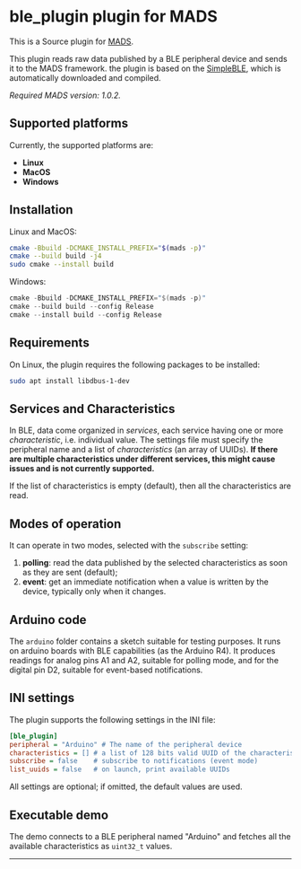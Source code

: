 # ble_plugin plugin for MADS

This is a Source plugin for [MADS](https://github.com/MADS-NET/MADS). 

This plugin reads raw data published by a BLE peripheral device and sends it to the MADS framework. the plugin is based on the [SimpleBLE](https://github.com/OpenBluetoothToolbox/SimpleBLE), which is automatically downloaded and compiled.

*Required MADS version: 1.0.2.*


## Supported platforms

Currently, the supported platforms are:

* **Linux** 
* **MacOS**
* **Windows**


## Installation

Linux and MacOS:

```bash
cmake -Bbuild -DCMAKE_INSTALL_PREFIX="$(mads -p)"
cmake --build build -j4
sudo cmake --install build
```

Windows:

```powershell
cmake -Bbuild -DCMAKE_INSTALL_PREFIX="$(mads -p)"
cmake --build build --config Release
cmake --install build --config Release
```

## Requirements

On Linux, the plugin requires the following packages to be installed:

```bash
sudo apt install libdbus-1-dev
```

## Services and Characteristics

In BLE, data come organized in *services*, each service having one or more *characteristic*, i.e. individual value. The settings file must specify the peripheral name and a list of *characteristics* (an array of UUIDs). **If there are multiple characteristics under different services, this might cause issues and is not currently supported.**

If the list of characteristics is empty (default), then all the characteristics are read.


## Modes of operation

It can operate in two modes, selected with the `subscribe` setting:

1. **polling**: read the data published by the selected characteristics as soon as they are sent (default);
2. **event**: get an immediate notification when a value is written by the device, typically only when it changes.


## Arduino code

The `arduino` folder contains a sketch suitable for testing purposes. It runs on arduino boards with BLE capabilities (as the Arduino R4). It produces readings for analog pins A1 and A2, suitable for polling mode, and for the digital pin D2, suitable for event-based notifications.


## INI settings

The plugin supports the following settings in the INI file:

```ini
[ble_plugin]
peripheral = "Arduino" # The name of the peripheral device
characteristics = [] # a list of 128 bits valid UUID of the characteristics to be read
subscribe = false    # subscribe to notifications (event mode)
list_uuids = false   # on launch, print available UUIDs
```

All settings are optional; if omitted, the default values are used.


## Executable demo

The demo connects to a BLE peripheral named "Arduino" and fetches all the available characteristics as `uint32_t` values.



---